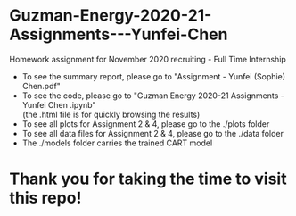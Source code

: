 # Guzman-Energy-2020-21-Assignments---Yunfei-Chen
Homework assignment for November 2020 recruiting - Full Time Internship

- To see the summary report, please go to "Assignment - Yunfei (Sophie) Chen.pdf"
- To see the code, please go to "Guzman Energy 2020-21 Assignments - Yunfei Chen .ipynb" 
<br/>(the .html file is for quickly browsing the results)
- To see all plots for Assignment 2 & 4, please go to the ./plots folder 
- To see all data files for Assignment 2 & 4, please go to the ./data folder
- The ./models folder carries the trained CART model

# Thank you for taking the time to visit this repo! 
